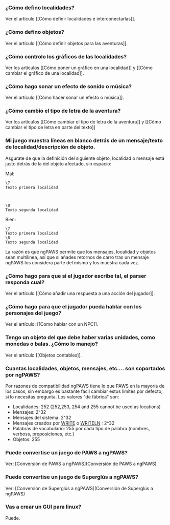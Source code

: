 
### ¿Cómo defino localidades?
Ver el artículo [[Cómo definir localidades e interconectarlas]].

### ¿Cómo defino objetos?
Ver el artículo [[Cómo definir objetos para las aventuras]].

### ¿Cómo controlo los gráficos de las localidades?

Ver los artículos [[Cómo poner un  gráfico en una localidad]]  y [[Cómo cambiar el gráfico de una localidad]].

### ¿Cómo hago sonar un efecto de sonido o música?
Ver el artículo [[Cómo hacer sonar un efecto o música]].

### ¿Cómo cambio el tipo de letra de la aventura?

Ver los artículos [[Cómo cambiar el tipo de letra de la aventura]] y [[Cómo cambiar el tipo de letra en parte del texto]]

### Mi juego muestra líneas en blanco detrás de un mensaje/texto de localidad/descripción de objeto.

Asgurate de que la definición del siguiente objeto, localidad o mensaje está justo detrás de la del objeto afectado, sin espacio:

Mal:
```
\7
Texto primera localidad



\8
Texto segunda localidad
```

Bien:
```
\7
Texto primera localidad
\8
Texto segunda localidad
```

La razón es que ngPAWS permite que los mensajes, localidad y objetos sean multilínea, así que si añades retornos de carro tras un mensaje ngPAWS los considera parte del mismo y los muestra cada vez.

### ¿Cómo hago para que si el jugador escribe tal, el parser responda cual?

Ver el artículo [[Cómo añadir una respuesta a una acción del jugador]].

### ¿Cómo hago para que el jugador pueda hablar con los personajes del juego?

Ver el artículo:  [[Como hablar con un NPC]].

### Tengo un objeto del que debe haber varias unidades, como monedas o balas. ¿Cómo lo manejo?

Ver el artículo [[Objetos contables]].

### Cuantas localidades, objetos, mensajes, etc.... son soportados por ngPAWS?

Por razones de compatibilidad ngPAWS tiene lo que PAWS en la mayoría de los casos, sin embargo es bastante fácil cambiar estos limites por defecto, si lo necesitas pregunta. Los valores "de fábrica" son:

* Localidades: 252 (252,253, 254 and 255 cannot be used as locations) 
* Mensajes: 2^32
* Mensajes del sistema: 2^32
* Mensajes creados por  [WRITE](WRITE) o [WRITELN](WRITELN) : 2^32
* Palabras de vocabulario: 255 por cada tipo de palabra (nombres, verboss, preposiciones, etc.)
* Objetos: 255

### Puede convertise un juego de PAWS a ngPAWS?

Ver: [Conversión de PAWS a ngPAWS](Conversión de PAWS a ngPAWS)

### Puede convertise un juego de Superglús a ngPAWS?

Ver: [Conversión de Superglús a ngPAWS](Conversión de Superglús a ngPAWS)

### Vas a crear un GUI para linux?

Puede.



